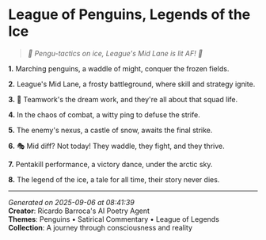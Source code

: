 # League of Penguins, Legends of the Ice

> *🐧 Pengu-tactics on ice, League's Mid Lane is lit AF! 🥶*

**1.** Marching penguins, a waddle of might, conquer the frozen fields.


**2.** League's Mid Lane, a frosty battleground, where skill and strategy ignite.


**3.** 🐧 Teamwork's the dream work, and they're all about that squad life.


**4.** In the chaos of combat, a witty ping to defuse the strife.


**5.** The enemy's nexus, a castle of snow, awaits the final strike.


**6.** 🎭 Mid diff? Not today! They waddle, they fight, and they thrive.


**7.** Pentakill performance, a victory dance, under the arctic sky.


**8.** The legend of the ice, a tale for all time, their story never dies.



---

*Generated on 2025-09-06 at 08:41:39*  
**Creator**: Ricardo Barroca's AI Poetry Agent  
**Themes**: Penguins • Satirical Commentary • League of Legends  
**Collection**: A journey through consciousness and reality